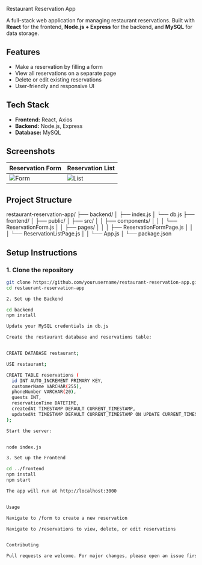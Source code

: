 Restaurant Reservation App

A full-stack web application for managing restaurant reservations. Built with **React** for the frontend, **Node.js + Express** for the backend, and **MySQL** for data storage.

## Features

- Make a reservation by filling a form
- View all reservations on a separate page
- Delete or edit existing reservations
- User-friendly and responsive UI

## Tech Stack

- **Frontend:** React, Axios
- **Backend:** Node.js, Express
- **Database:** MySQL

## Screenshots

| Reservation Form | Reservation List |
|------------------|------------------|
| ![Form](screenshots/form.png) | ![List](screenshots/list.png) |

## Project Structure

restaurant-reservation-app/ ├── backend/ │   ├── index.js │   └── db.js ├── frontend/ │   ├── public/ │   ├── src/ │   │   ├── components/ │   │   │   └── ReservationForm.js │   │   ├── pages/ │   │   │   ├── ReservationFormPage.js │   │   │   └── ReservationListPage.js │   │   └── App.js │   └── package.json

## Setup Instructions

### 1. Clone the repository
```bash
git clone https://github.com/yourusername/restaurant-reservation-app.git
cd restaurant-reservation-app

2. Set up the Backend

cd backend
npm install

Update your MySQL credentials in db.js

Create the restaurant database and reservations table:


CREATE DATABASE restaurant;

USE restaurant;

CREATE TABLE reservations (
  id INT AUTO_INCREMENT PRIMARY KEY,
  customerName VARCHAR(255),
  phoneNumber VARCHAR(20),
  guests INT,
  reservationTime DATETIME,
  createdAt TIMESTAMP DEFAULT CURRENT_TIMESTAMP,
  updatedAt TIMESTAMP DEFAULT CURRENT_TIMESTAMP ON UPDATE CURRENT_TIMESTAMP
);

Start the server:


node index.js

3. Set up the Frontend

cd ../frontend
npm install
npm start

The app will run at http://localhost:3000


Usage

Navigate to /form to create a new reservation

Navigate to /reservations to view, delete, or edit reservations


Contributing

Pull requests are welcome. For major changes, please open an issue first.
